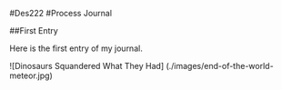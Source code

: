 #Des222
#Process Journal

##First Entry

Here is the first entry of my journal.

![Dinosaurs Squandered What They Had] (./images/end-of-the-world-meteor.jpg)